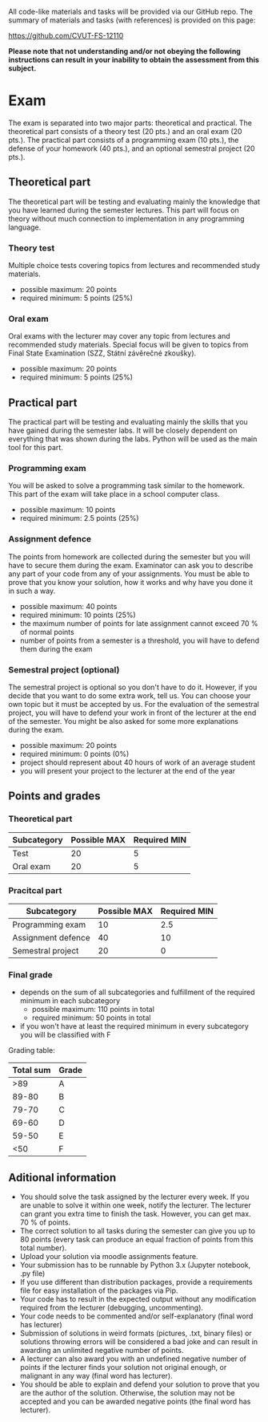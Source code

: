 All code-like materials and tasks will be provided via our GitHub repo. The summary of materials and tasks (with references) is provided on this page:

https://github.com/CVUT-FS-12110

**Please note that not understanding and/or not obeying the following instructions can result in your inability to obtain the assessment from this subject.**

# Exam

The exam is separated into two major parts: theoretical and practical. The theoretical part consists of a theory test (20 pts.) and an oral exam (20 pts.). The practical part consists of a programming exam (10 pts.), the defense of your homework (40 pts.), and an optional semestral project (20 pts.).


## Theoretical part

The theoretical part will be testing and evaluating mainly the knowledge that you have learned during the semester lectures. This part will focus on theory without much connection to implementation in any programming language.

### Theory test

Multiple choice tests covering topics from lectures and recommended study materials.

* possible maximum: 20 points
* required minimum: 5 points (25%)


### Oral exam

Oral exams with the lecturer may cover any topic from lectures and recommended study materials. Special focus will be given to topics from Final State Examination (SZZ, Státní závěrečné zkoušky).


* possible maximum: 20 points
* required minimum: 5 points (25%)


## Practical part

The practical part will be testing and evaluating mainly the skills that you have gained during the semester labs. It will be closely dependent on everything that was shown during the labs. Python will be used as the main tool for this part. 

### Programming exam

You will be asked to solve a programming task similar to the homework. This part of the exam will take place in a school computer class.

* possible maximum: 10 points
* required minimum: 2.5 points (25%)


### Assignment defence

The points from homework are collected during the semester but you will have to secure them during the exam. Examinator can ask you to describe any part of your code from any of your assignments. You must be able to prove that you know your solution, how it works and why have you done it in such a way.

* possible maximum: 40 points
* required minimum: 10 points (25%)
* the maximum number of points for late assignment cannot exceed 70 % of normal points
* number of points from a semester is a threshold, you will have to defend them during the exam


### Semestral project (optional)

The semestral project is optional so you don't have to do it. However, if you decide that you want to do some extra work, tell us. You can choose your own topic but it must be accepted by us. For the evaluation of the semestral project, you will have to defend your work in front of the lecturer at the end of the semester. You might be also asked for some more explanations during the exam.

* possible maximum: 20 points
* required minimum: 0 points (0%) 
* project should represent about 40 hours of work of an average student
* you will present your project to the lecturer at the end of the year  


## Points and grades

### Theoretical part

| Subcategory         | Possible MAX | Required MIN |
|---------------------|--------------|--------------|
| Test                | 20           |      5       |
| Oral exam           | 20           |      5       |

### Pracitcal part

| Subcategory         | Possible MAX | Required MIN |
|---------------------|--------------|--------------|
| Programming exam    | 10           |     2.5      |
| Assignment defence  | 40           |     10       |
| Semestral project   | 20           |      0       |


### Final grade
* depends on the sum of all subcategories and fulfillment of the required minimum in each subcategory
    * possible maximum: 110 points in total
    * required minimum: 50 points in total
* if you won't have at least the required minimum in every subcategory you will be classified with F

Grading table:

| Total sum  |  Grade |
|------------|--------|
|     >89    |    A   |
|    89-80   |    B   |
|    79-70   |    C   |
|    69-60   |    D   |
|    59-50   |    E   |
|     <50    |    F   |


## Aditional information
* You should solve the task assigned by the lecturer every week. If you are unable to solve it within one week, notify the lecturer. The lecturer can grant you extra time to finish the task. However, you can get max. 70 % of points. 
* The correct solution to all tasks during the semester can give you up to 80 points (every task can produce an equal fraction of points from this total number).
* Upload your solution via moodle assignments feature.
* Your submission has to be runnable by Python 3.x (Jupyter notebook, .py file)
* If you use different than distribution packages, provide a requirements file for easy installation of the packages via Pip.
* Your code has to result in the expected output without any modification required from the lecturer (debugging, uncommenting).
* Your code needs to be commented and/or self-explanatory (final word has lecturer)
* Submission of solutions in weird formats (pictures, .txt, binary files) or solutions throwing errors will be considered a bad joke and can result in awarding an unlimited negative number of points.
* A lecturer can also award you with an undefined negative number of points if the lecturer finds your solution not original enough, or malignant in any way (final word has lecturer).
* You should be able to explain and defend your solution to prove that you are the author of the solution. Otherwise, the solution may not be accepted and you can be awarded negative points (the final word has lecturer).
